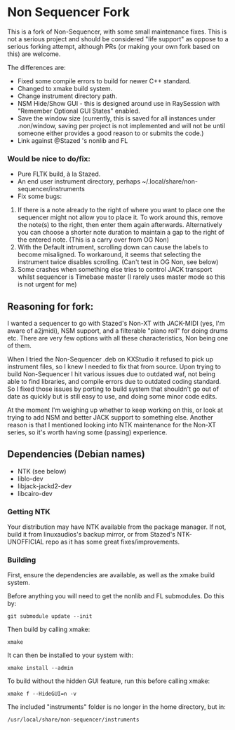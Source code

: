 # Non Sequencer Fork

This is a fork of Non-Sequencer, with some small maintenance fixes. 
This is not a serious project and should be considered "life support" as oppose to a serious forking attempt, although PRs (or making your own fork based on this) are welcome.

The differences are:

+ Fixed some compile errors to build for newer C++ standard.
+ Changed to xmake build system.
+ Change instrument directory path.
+ NSM Hide/Show GUI - this is designed around use in RaySession with "Remember Optional GUI States" enabled.
+ Save the window size (currently, this is saved for all instances under .non/window, saving per project is not implemented and will not be until someone either provides a good reason to or submits the code.)
+ Link against @Stazed 's nonlib and FL

### Would be nice to do/fix:
+ Pure FLTK build, à la Stazed.
+ An end user instrument directory, perhaps ~/.local/share/non-sequencer/instruments
+ Fix some bugs: 
1) If there is a note already to the right of where you want to place one the sequencer might not allow you to place it. To work around this, remove the note(s) to the right, then enter them again afterwards. Alternatively you can choose a shorter note duration to maintain a gap to the right of the entered note. (This is a carry over from OG Non)
2) With the Default intrument, scrolling down can cause the labels to become misaligned. To workaround, it seems that selecting the instrument twice disables scrolling. (Can't test in OG Non, see below)
3) Some crashes when something else tries to control JACK transport whilst sequencer is Timebase master (I rarely uses master mode so this is not urgent for me)

## Reasoning for fork:

I wanted a sequencer to go with Stazed's Non-XT with JACK-MIDI (yes, I'm aware of a2jmidi), NSM support, and a filterable "piano roll" for doing drums etc. There are very few options with all these characteristics, Non being one of them.

When I tried the Non-Sequencer .deb on KXStudio it refused to pick up instrument files, so I knew I needed to fix that from source. Upon trying to build Non-Sequencer I hit various issues due to outdated waf, not being able to find libraries, and compile errors due to outdated coding standard. So I fixed those issues by porting to build system that shouldn't go out of date as quickly but is still easy to use, and doing some minor code edits.

At the moment I'm weighing up whether to keep working on this, or look at trying to add NSM and better JACK support to something else.
Another reason is that I mentioned looking into NTK maintenance for the Non-XT series, so it's worth having some (passing) experience.

## Dependencies (Debian names)
+ NTK (see below)
+ liblo-dev
+ libjack-jackd2-dev
+ libcairo-dev

### Getting NTK
Your distribution may have NTK available from the package manager. 
If not, build it from linuxaudios's backup mirror, or from Stazed's NTK-UNOFFICIAL repo as it has some great fixes/improvements.

### Building
First, ensure the dependencies are available, as well as the xmake build system.

Before anything you will need to get the nonlib and FL submodules. Do this by:
```
git submodule update --init
```

Then build by calling xmake:

```
xmake
```

It can then be installed to your system with:

```
xmake install --admin
```

To build without the hidden GUI feature, run this before calling xmake:
```
xmake f --HideGUI=n -v
```

The included "instruments" folder is no longer in the home directory, but in:
```
/usr/local/share/non-sequencer/instruments
```


